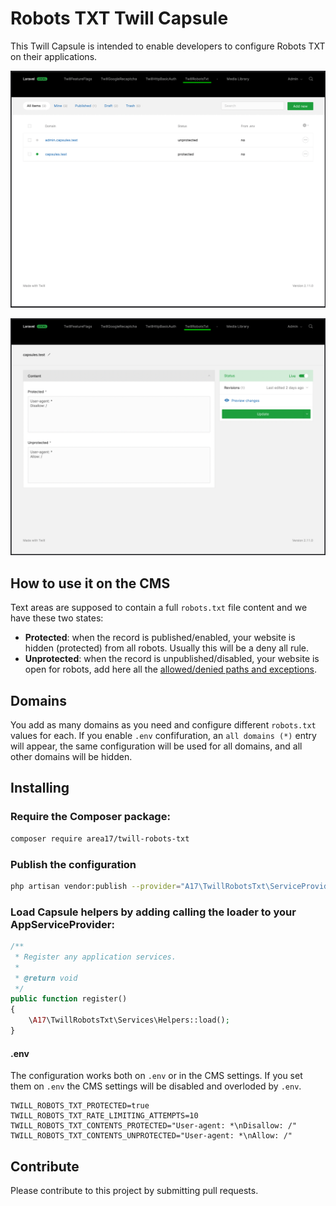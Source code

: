 # Robots TXT Twill Capsule

This Twill Capsule is intended to enable developers to configure Robots TXT on their applications. 

![screenshot 1](docs/screenshot01.png)

![screenshot 2](docs/screenshot02.png)

## How to use it on the CMS

Text areas are supposed to contain a full `robots.txt` file content and we have these two states:

- **Protected**: when the record is published/enabled, your website is hidden (protected) from all robots. Usually this will be a deny all rule.
- **Unprotected**: when the record is unpublished/disabled, your website is open for robots, add here all the [allowed/denied paths and exceptions](https://developers.google.com/search/docs/crawling-indexing/robots/robots_txt#syntax).

## Domains

You add as many domains as you need and configure different `robots.txt` values for each. If you enable `.env` confifuration, an `all domains (*)` entry will appear, the same configuration will be used for all domains, and all other domains will be hidden.

## Installing

### Require the Composer package:

``` bash
composer require area17/twill-robots-txt
```

### Publish the configuration

``` bash
php artisan vendor:publish --provider="A17\TwillRobotsTxt\ServiceProvider"
```

### Load Capsule helpers by adding calling the loader to your AppServiceProvider:

``` php
/**
 * Register any application services.
 *
 * @return void
 */
public function register()
{
    \A17\TwillRobotsTxt\Services\Helpers::load();
}
```

#### .env 

The configuration works both on `.env` or in the CMS settings. If you set them on `.env` the CMS settings will be disabled and overloded by `.env`. 

```dotenv
TWILL_ROBOTS_TXT_PROTECTED=true
TWILL_ROBOTS_TXT_RATE_LIMITING_ATTEMPTS=10
TWILL_ROBOTS_TXT_CONTENTS_PROTECTED="User-agent: *\nDisallow: /"
TWILL_ROBOTS_TXT_CONTENTS_UNPROTECTED="User-agent: *\nAllow: /"
```

## Contribute

Please contribute to this project by submitting pull requests.
